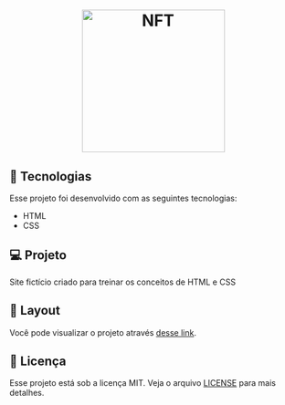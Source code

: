 <h1 align="center">
  <img alt="NFT" title="NFT" src="https://cdn.panelinha.com.br/receita/958014000000-Brigadeiro.jpg" width="250px" />
</h1>


## 🚀 Tecnologias

Esse projeto foi desenvolvido com as seguintes tecnologias:

- HTML
- CSS


## 💻 Projeto

Site fictício criado para treinar os conceitos de HTML e CSS
## 🔖 Layout

Você pode visualizar o projeto através [desse link](https://valtercioj.github.io/brigadeiros/).

## :memo: Licença

Esse projeto está sob a licença MIT. Veja o arquivo [LICENSE](LICENSE.md) para mais detalhes.
